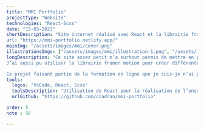 ```yaml
---
title: "MMI Portfolio"
projectType: "Website"
technologies: "React-Scss"
date: "15-03-2023"
shortDescription: "Site internet réalisé avec React et la librairie framer motion, ayant pour but de mettre en avant différent projet que j’ai pu réalisé au cours de ma formation."
url: "https://mmi-portfolio.netlify.app/"
mainImg: "/assets/images/mmi/cover.png"
illustrationsImgs: ["/assets/images/mmi/illustration-1.png", "/assets/images/mmi/illustration-2.png", "/assets/images/mmi/illustration-3.png"]
longDescription: "Ce site assez petit m’a surtout permis de mettre en pratique les bases de React avec par exemple les components et comment bien les utilisés mais surtout comment se structure et s’organise un projet.
J’ai aussi pu utiliser la librairie framer motion pour créer différentes animations.

Ce projet faisant partie de la formation en ligne que je suis-je n’ai pas eu à réaliser le style et j’ai seulement modifier quelques variables scss pour le personaliser."
tools:
  logos: "VsCode, React, Scss"
  toolsDescription: "Utilisation de React pour la réalisation de l’ensemble du site internet et de Scss pour ce qui est du style. Le site s’appuie sur l’API ‘the movie database’ pour récupérer toutes les informations de chaque film."
  urlGithub: "https://github.com/ccadran/mmi-portfolio"

order: 5
note : 56

---
```

